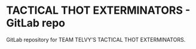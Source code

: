 # TACTICAL THOT EXTERMINATORS - GitLab repo

GitLab repository for TEAM TELVY'S TACTICAL THOT EXTERMINATORS. 